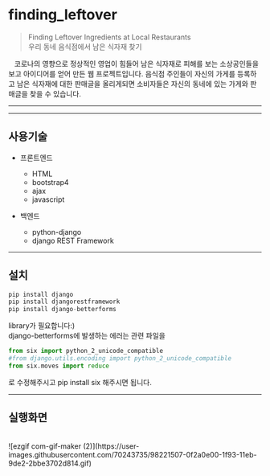# finding_leftover
>Finding Leftover Ingredients at Local Restaurants<br>
우리 동네 음식점에서 남은 식자재 찾기 <br>

&nbsp;&nbsp;&nbsp;코로나의 영향으로 정상적인 영업이 힘들어 남은 식자재로 피해를 보는 소상공인들을 보고 아이디어를 얻어 만든 웹 프로젝트입니다. 음식점 주인들이 자신의 가게를 등록하고 남은 식자재에 대한 판매글을 올리게되면 소비자들은 자신의 동네에 있는 가게와 판매글을 찾을 수 있습니다. <br>
***
------------------------
## 사용기술
* 프론트엔드 <br>
   - HTML <br>
   - bootstrap4 <br>
   - ajax <br>
   - javascript <br>

* 백엔드 <br>
  - python-django <br>
  - django REST Framework <br>
***
## 설치

```python
pip install django
pip install djangorestframework
pip install django-betterforms
```
library가 필요합니다:)<br>
django-betterforms에 발생하는 에러는 관련 파일을<br>
```python
from six import python_2_unicode_compatible
#from django.utils.encoding import python_2_unicode_compatible
from six.moves import reduce
```
로 수정해주시고 pip install six 해주시면 됩니다.<br>
***
## 실행화면
<br>
![ezgif com-gif-maker (2)](https://user-images.githubusercontent.com/70243735/98221507-0f2a0e00-1f93-11eb-9de2-2bbe3702d814.gif)

##
